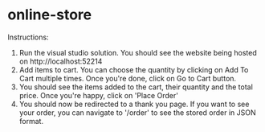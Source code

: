 # online-store

Instructions:
1) Run the visual studio solution. You should see the website being hosted on http://localhost:52214
2) Add items to cart. You can choose the quantity by clicking on Add To Cart multiple times. Once you're done, click on Go to Cart button. 
3) You should see the items added to the cart, their quantity and the total price. Once you're happy, click on 'Place Order'
4) You should now be redirected to a thank you page. If you want to see your order, you can navigate to '/order' to see the stored order in JSON format.
